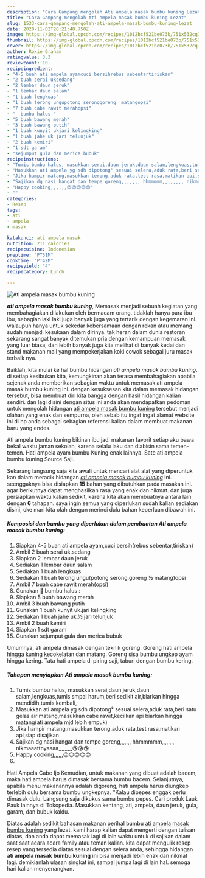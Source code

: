 ```yaml
---
description: "Cara Gampang mengolah Ati ampela masak bumbu kuning Lezat"
title: "Cara Gampang mengolah Ati ampela masak bumbu kuning Lezat"
slug: 1533-cara-gampang-mengolah-ati-ampela-masak-bumbu-kuning-lezat
date: 2020-11-02T20:21:48.750Z
image: https://img-global.cpcdn.com/recipes/1012bcf521be073b/751x532cq70/ati-ampela-masak-bumbu-kuning-foto-resep-utama.jpg
thumbnail: https://img-global.cpcdn.com/recipes/1012bcf521be073b/751x532cq70/ati-ampela-masak-bumbu-kuning-foto-resep-utama.jpg
cover: https://img-global.cpcdn.com/recipes/1012bcf521be073b/751x532cq70/ati-ampela-masak-bumbu-kuning-foto-resep-utama.jpg
author: Roxie Graham
ratingvalue: 3.3
reviewcount: 10
recipeingredient:
- "4-5 buah ati ampela ayamcuci bersihrebus sebentartiriskan"
- "2 buah serai uksedang"
- "2 lembar daun jeruk"
- "1 lembar daun salam"
- "1 buah lengkuas"
- "1 buah terong ungupotong seronggoreng  matangopsi"
- "7 buah cabe rawit merahopsi"
- "  bumbu halus "
- "5 buah bawang merah"
- "3 buah bawang putih"
- "1 buah kunyit ukjari kelingking"
- "1 buah jahe uk jari telunjuk"
- "2 buah kemiri"
- "1 sdt garam"
- "sejumput gula dan merica bubuk"
recipeinstructions:
- "Tumis bumbu halus, masukkan serai,daun jeruk,daun salam,lengkuas,tumis smpai harum,beri sedikit air,biarkan hingga mendidih,tumis kembali,"
- "Masukkan ati ampela yg sdh dipotong² sesuai selera,aduk rata,beri satu gelas air matang,masukkan cabe rawit,kecilkan api biarkan hingga matang(ati ampela mjd lebih empuk)"
- "Jika hampir matang,masukkan terong,aduk rata,test rasa,matikan api,siap disajikan"
- "Sajikan dg nasi hangat dan tempe goreng,,,,,,, hhmmmmm,,,,,,,, nikmaaattnyaaaa,,,,,,,,,😘😘😘"
- "Happy cooking,,,,,,😉😉😊😊😊"
- ""
categories:
- Resep
tags:
- ati
- ampela
- masak

katakunci: ati ampela masak 
nutrition: 211 calories
recipecuisine: Indonesian
preptime: "PT31M"
cooktime: "PT42M"
recipeyield: "4"
recipecategory: Lunch

---
```



![Ati ampela masak bumbu kuning](https://img-global.cpcdn.com/recipes/1012bcf521be073b/751x532cq70/ati-ampela-masak-bumbu-kuning-foto-resep-utama.jpg)

<b><i>ati ampela masak bumbu kuning</i></b>, Memasak menjadi sebuah kegiatan yang membahagiakan dilakukan oleh bermacam orang. tidaklah hanya para ibu ibu, sebagian laki laki juga banyak juga yang tertarik dengan kegemaran ini. walaupun hanya untuk sekedar kebersamaan dengan rekan atau memang sudah menjadi kesukaan dalam dirinya. tak heran dalam dunia restoran sekarang sangat banyak ditemukan pria dengan kemampuan memasak yang luar biasa, dan lebih banyak juga kita melihat di banyak kedai dan stand makanan mall yang mempekerjakan koki cowok sebagai juru masak terbaik nya.

Baiklah, kita mulai ke hal bumbu hidangan <i>ati ampela masak bumbu kuning</i>. di setiap kesibukan kita, kemungkinan akan terasa membahagiakan apabila sejenak anda memberikan sebagian waktu untuk memasak ati ampela masak bumbu kuning ini. dengan kesuksesan kita dalam memasak hidangan tersebut, bisa membuat diri kita bangga dengan hasil hidangan kalian sendiri. dan lagi disini dengan situs ini anda akan mendapatkan pedoman untuk mengolah hidangan <u>ati ampela masak bumbu kuning</u> tersebut menjadi olahan yang enak dan sempurna, oleh sebab itu ingat ingat alamat website ini di hp anda sebagai sebagian referensi kalian dalam membuat makanan baru yang endes.

Ati ampela bumbu kuning bikinan ibu jadi makanan favorit setiap aku bawa bekal waktu jaman sekolah, karena selalu laku dan diabisin sama temen-temen. Hati ampela ayam bumbu Kuning enak lainnya. Sate ati ampela bumbu kuning Source:Saji.


Sekarang langsung saja kita awali untuk mencari alat alat yang diperuntuk kan dalam meracik hidangan <u><i>ati ampela masak bumbu kuning</i></u> ini. seenggaknya bisa disiapkan <b>15</b> bahan yang dibutuhkan pada masakan ini. agar berikutnya dapat menghasilkan rasa yang enak dan nikmat. dan juga persiapkan waktu kalian sedikit, karena kita akan membuatnya antara lain dengan <b>6</b> tahapan. saya ingin semua yang diperlukan sudah kalian sediakan disini, oke mari kita olah dengan merinci dulu bahan keperluan dibawah ini.

<!--inarticleads1-->

##### Komposisi dan bumbu yang diperlukan dalam pembuatan Ati ampela masak bumbu kuning:

1. Siapkan 4-5 buah ati ampela ayam,cuci bersih(rebus sebentar,tiriskan)
1. Ambil 2 buah serai uk.sedang
1. Siapkan 2 lembar daun jeruk
1. Sediakan 1 lembar daun salam
1. Sediakan 1 buah lengkuas
1. Sediakan 1 buah terong ungu(potong serong,goreng ½ matang)opsi
1. Ambil 7 buah cabe rawit merah(opsi)
1. Gunakan  🌸 bumbu halus :
1. Siapkan 5 buah bawang merah
1. Ambil 3 buah bawang putih
1. Gunakan 1 buah kunyit uk.jari kelingking
1. Sediakan 1 buah jahe uk.½ jari telunjuk
1. Ambil 2 buah kemiri
1. Siapkan 1 sdt garam
1. Gunakan sejumput gula dan merica bubuk


Umumnya, ati ampela dimasak dengan teknik goreng. Goreng hati ampela hingga kuning kecokelatan dan matang. Goreng sisa bumbu ungkep ayam hingga kering. Tata hati ampela di piring saji, taburi dengan bumbu kering. 

<!--inarticleads2-->

##### Tahapan menyiapkan Ati ampela masak bumbu kuning:

1. Tumis bumbu halus, masukkan serai,daun jeruk,daun salam,lengkuas,tumis smpai harum,beri sedikit air,biarkan hingga mendidih,tumis kembali,
1. Masukkan ati ampela yg sdh dipotong² sesuai selera,aduk rata,beri satu gelas air matang,masukkan cabe rawit,kecilkan api biarkan hingga matang(ati ampela mjd lebih empuk)
1. Jika hampir matang,masukkan terong,aduk rata,test rasa,matikan api,siap disajikan
1. Sajikan dg nasi hangat dan tempe goreng,,,,,,, hhmmmmm,,,,,,,, nikmaaattnyaaaa,,,,,,,,,😘😘😘
1. Happy cooking,,,,,,😉😉😊😊😊
1. 


Hati Ampela Cabe Ijo Kemudian, untuk makanan yang dibuat adalah bacem, maka hati ampela harus dimasak bersama bumbu bacem. Selanjutnya, apabila menu makanannya adalah digoreng, hati ampela harus diungkep terlebih dulu bersama bumbu ungkepnya. &#34;Kalau dipepes enggak perlu dimasak dulu. Langsung saja dikukus sama bumbu pepes. Cari produk Lauk Pauk lainnya di Tokopedia. Masukkan kentang, ati, ampela, daun jeruk, gula, garam, dan bubuk kaldu. 

Diatas adalah sedikit bahasan makanan perihal bumbu <u>ati ampela masak bumbu kuning</u> yang lezat. kami harap kalian dapat mengerti dengan tulisan diatas, dan anda dapat memasak lagi di lain waktu untuk di sajikan dalam saat saat acara acara family atau teman kalian. kita dapat mengulik resep resep yang tersedia diatas sesuai dengan selera anda, sehingga hidangan <b>ati ampela masak bumbu kuning</b> ini bisa menjadi lebih enak dan nikmat lagi. demikianlah ulasan singkat ini, sampai jumpa lagi di lain hal. semoga hari kalian menyenangkan.
